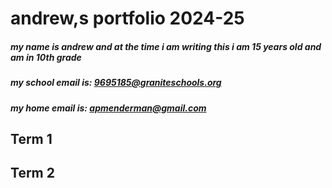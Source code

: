# andrew,s portfolio 2024-25
##### my name is andrew and at the time i am writing this i am 15 years old and am in 10th grade
##### my school email is: 9695185@graniteschools.org
##### my home email is: apmenderman@gmail.com
## Term 1 

## Term 2
